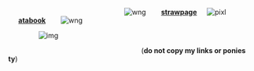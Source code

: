 ⠀⠀⠀⠀⠀⠀⠀⠀⠀⠀⠀⠀⠀⠀⠀⠀⠀⠀⠀⠀⠀⠀⠀![wng](https://64.media.tumblr.com/0f1262cd4fb67badd427bd96973b4715/eac72a5730000136-8c/s75x75_c1/a7f6b72b1be9517c558bcab62f6a9ed885d205e5.gifv)⠀⠀⠀[**strawpage**](https://paintedpink.straw.page)⠀⠀![pixl](https://supplies.ju.mp/assets/images/tiny1/08de083f_original.gif?v=1c1ba870)⠀⠀[**atabook**](https://melomanie.atabook.org/)⠀⠀⠀![wng](https://64.media.tumblr.com/4c00582022eeede8005c780382829634/eac72a5730000136-61/s75x75_c1/04ab2c1bb889fd912796ea9b7eca836464cb25f3.gifv)

⠀⠀⠀⠀⠀⠀![img](https://i.ibb.co/jZk3686s/Untitled114-20250408002953.png)

⠀⠀⠀⠀⠀⠀⠀⠀⠀⠀⠀⠀⠀⠀⠀⠀⠀⠀  ⠀⠀⠀⠀⠀⠀⠀⠀(**do not copy my links or ponies ty**)
